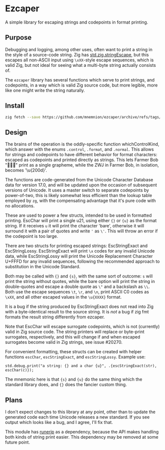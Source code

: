 # Ezcaper

A simple library for escaping strings and codepoints in format printing.

## Purpose

Debugging and logging, among other uses, often want to print a string in the style of a source-code string.  Zig has [std.zig.stringEscape](https://ziglang.org/documentation/master/std/#std.zig.stringEscape), but this escapes all non-ASCII input using `\xXX`-style escape sequences, which is valid Zig, but not ideal for seeing what a multi-byte string actually consists of.

The `ezcaper` library has several functions which serve to print strings, and codepoints, in a way which is valid Zig source code, but more legible, more like one might write the string naturally.

## Install

```sh
zig fetch --save https://github.com/mnemnion/ezcaper/archive/refs/tags/v0.1.0.tar.gz
```

## Design


The brains of the operation is the oddly-specific function whichControlKind, which answer with the enums `.control`, `.format`, and `.normal`.  This allows for strings and codepoints to have different behavior for format characters: escaped as codepoints and printed directly as strings.  This lets Farmer Bob "👨🏻‍🌾" print as a single grapheme, while the ZWJ in Farmer Bob, in isolation, becomes '\u{200d}'.

The functions are code-generated from the Unicode Character Database data for version 17.0, and will be updated upon the occasion of subsequent versions of Unicode.  It uses a master switch to separate codepoints by power-of-two, this is likely somewhat less efficient than the lookup table employed by `zg`, with the compensating advantage that it's pure code with no allocations.

These are used to power a few structs, intended to be used in formatted printing. EscChar will print a single u21, using either `{}` or `{u}` as the format string. If it receives `u` it will print the character 'bare', otherwise it will surround it with a pair of quotes and write `'` as `\'`.  This will throw an error if the codepoint is too large.

There are two structs for printing escaped strings: EscStringExact and EscStringLossy. EscStringExact will print `\x` codes for any invalid Unicode data, while EscStringLossy will print the Unicode Replacement Character U+FFFD for any invalid sequences, following the recommended approach to substitution in the Unicode Standard.

Both may be called with `{}` and `{s}`, with the same sort of outcome: `s` will print the string without quotes, while the bare option will print the string in double-quotes and escape a double quote as `\"` and a backslash as `\\`.  Both use the escape sequences `\t`, `\r`, and `\n`, print ASCII C0 codes as `\xXX`, and all other escaped values in the `\u{XXXX}` format.

It is a bug if the string produced by EscStringExact does not read into Zig with a byte-identical result to the source string.  It is *not* a bug if zig fmt formats the result string differently from ezcaper.

Note that EscChar will escape surrogate codepoints, which is not (currently) valid in Zig source code.  The string printers will replace or byte-print surrogates, respectively, and this will change if and when escaped surrogates become valid in Zig strings, see issue #20270.

For convenient formatting, these structs can be created with helper functions `escChar`, `escStringExact`, and `escStringLossy`.  Example use:

```zig
std.debug.print("a string: {} and a char {u}", .{escStringExact(str), escChar(c)});
```

The mnemonic here is that `{s}` and `{u}` do the same thing which the standard library does, and `{}` does the fancier custom thing.


## Plans

I don't expect changes to this library at any point, other than to update the generated code each time Unicode releases a new standard.  If you see output which looks like a bug, and I agree, I'll fix that.

This module has [runerip](https://github.com/mnemnion/runeset) as a dependency, because the API makes handling both kinds of string print easier.  This dependency may be removed at some future point.

